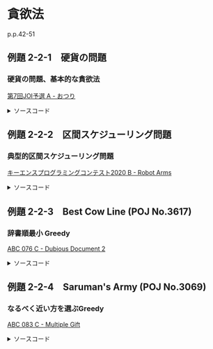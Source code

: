 # 貪欲法

p.p.42-51

## 例題 2-2-1　硬貨の問題

### 硬貨の問題、基本的な貪欲法

[第7回JOI予選 A - おつり](https://atcoder.jp/contests/joi2008yo/tasks/joi2008yo_a)

<details><summary>ソースコード</summary><div>

```C++
signed main()
{
    int price;
    cin >> price;
    int otsuri = 1000 - price;

    int ans = 0;
    vector<int> coin = { 500, 100, 50, 10, 5, 1 };

    for(auto& c : coin) {
        while (otsuri - c >= 0) {
            otsuri -= c;
            ans++;
        }
    }

    cout << ans << endl;
    return 0;
}
```

</div></details>

## 例題 2-2-2　区間スケジューリング問題

### 典型的区間スケジューリング問題

[キーエンスプログラミングコンテスト2020 B - Robot Arms](https://atcoder.jp/contests/joi2008yo/tasks/joi2008yo_a)

<details><summary>ソースコード</summary><div>

```C++
signed main()
{
    const int INF = INT_MAX >> 1;
    int N;
    cin >> N;

    vector<int> X(N), L(N);
    for(int i=0; i < N; i++) {
        cin >> X[i] >> L[i];
    }

    vector<pair<int,int>> arm(N);
    for(int i=0; i < N; i++) {
        // pairは辞書順で比較される
        // 終端が小さい順にしたいため、終端をfirstにする
        arm[i].first = X[i] + L[i];  // アームの終端
        arm[i].second = X[i] - L[i]; // アームの始端
    }

    // アームの終端が小さい順に残すロボットを決めることで最大化できる
    sort(arm.begin(), arm.end());
    int ans = 0, pre = -INF;
    for(auto& a : arm) {
        if (a.second >= pre) {
            ans++;
            pre = a.first;
        }
    }

    cout << ans << endl;
    return 0;
}
```

</div></details>

## 例題 2-2-3　Best Cow Line (POJ No.3617)

### 辞書順最小 Greedy

[ABC 076 C - Dubious Document 2](https://atcoder.jp/contests/abc076/tasks/abc076_c)

<details><summary>ソースコード</summary><div>

```C++
signed main()
{
    string S0, T;
    cin >> S0;
    cin >> T;

    if (T.size() > S0.size()) {
        cout << "UNRESTORABLE" << endl;
        return 0;
    }

    string Sa(S0), Sa2(S0);
    for(auto& s : Sa) {
        if (s == '?') s = 'a';
    }

    string X(T);
    vector<string> SS;
    for(int i=0; i < S0.size() - T.size() + 1; i++) {
        X = S0.substr(i, T.size());
        for(int j=0; j < T.size(); j++) {
            if (X[j] == '?') X[j] = T[j];
        }
        if (X == T) {
            Sa2 = Sa;
            SS.push_back(Sa2.replace(i, X.size(), X));
        }
    }

    if(SS.empty()) cout << "UNRESTORABLE" << endl;
    else {
        sort(SS.begin(), SS.end());
        cout << SS[0] << endl;
    }

    return 0;
}
```

</div></details>

## 例題 2-2-4　Saruman's Army (POJ No.3069)

### なるべく近い方を選ぶGreedy

[ABC 083 C - Multiple Gift](https://atcoder.jp/contests/abc083/tasks/arc088_a)

<details><summary>ソースコード</summary><div>

```C++
signed main()
{
    long long X, Y;
    cin >> X >> Y;

    long long a = X, cnt = 0;
    while (a <= Y) {
        a *= 2;
        cnt++;
    }

    cout << cnt << endl;
    return 0;
}
```

</div></details>
